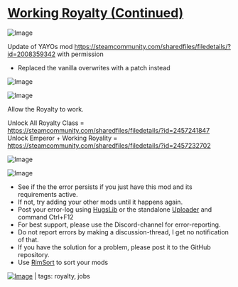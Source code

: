 # [Working Royalty (Continued)](https://steamcommunity.com/sharedfiles/filedetails/?id=2457237725)

![Image](https://i.imgur.com/buuPQel.png)

Update of YAYOs mod
https://steamcommunity.com/sharedfiles/filedetails/?id=2008359342
with permission

- Replaced the vanilla overwrites with a patch instead

![Image](https://i.imgur.com/pufA0kM.png)
	
![Image](https://i.imgur.com/Z4GOv8H.png)

Allow the Royalty to work.


Unlock All Royalty Class = https://steamcommunity.com/sharedfiles/filedetails/?id=2457241847
Unlock Emperor + Working Royality = https://steamcommunity.com/sharedfiles/filedetails/?id=2457232702


![Image](https://i.imgur.com/p7Fv1Z6.gif)

![Image](https://i.imgur.com/PwoNOj4.png)



-  See if the the error persists if you just have this mod and its requirements active.
-  If not, try adding your other mods until it happens again.
-  Post your error-log using [HugsLib](https://steamcommunity.com/workshop/filedetails/?id=818773962) or the standalone [Uploader](https://steamcommunity.com/sharedfiles/filedetails/?id=2873415404) and command Ctrl+F12
-  For best support, please use the Discord-channel for error-reporting.
-  Do not report errors by making a discussion-thread, I get no notification of that.
-  If you have the solution for a problem, please post it to the GitHub repository.
-  Use [RimSort](https://github.com/RimSort/RimSort/releases/latest) to sort your mods

 

[![Image](https://img.shields.io/github/v/release/emipa606/WorkingRoyalty?label=latest%20version&style=plastic&color=9f1111&labelColor=black)](https://steamcommunity.com/sharedfiles/filedetails/changelog/2457237725) | tags: royalty,  jobs
